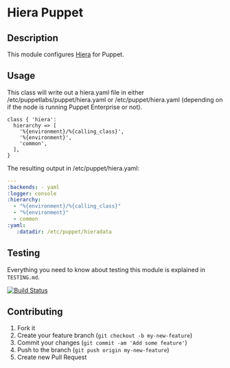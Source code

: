# Hiera Puppet

## Description
This module configures [Hiera](https://github.com/puppetlabs/hiera) for Puppet.

## Usage
This class will write out a hiera.yaml file in either /etc/puppetlabs/puppet/hiera.yaml or /etc/puppet/hiera.yaml (depending on if the node is running Puppet Enterprise or not).

```puppet
class { 'hiera':
  hierarchy => [
    '%{environment}/%{calling_class}',
    '%{environment}',
    'common',
  ],
}
```

The resulting output in /etc/puppet/hiera.yaml:
```yaml
---
:backends: - yaml
:logger: console
:hierarchy:
  - "%{environment}/%{calling_class}"
  - "%{environment}"
  - common
:yaml:
   :datadir: /etc/puppet/hieradata
```

## Testing

Everything you need to know about testing this module is explained in
`TESTING.md`.

[![Build Status](https://travis-ci.org/zined/puppet-hiera.png?branch=master)](https://travis-ci.org/zined/puppet-hiera)

## Contributing

1. Fork it
2. Create your feature branch (`git checkout -b my-new-feature`)
3. Commit your changes (`git commit -am 'Add some feature'`)
4. Push to the branch (`git push origin my-new-feature`)
5. Create new Pull Request
